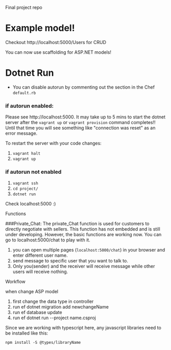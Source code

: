 Final project repo

# Example model!
Checkout http://localhost:5000/Users for CRUD

You can now use scaffolding for ASP.NET models!

# Dotnet Run
- You can disable autorun by commenting out the section in the Chef `default.rb`


### if autorun enabled:
Please see http://localhost:5000. It may take up to 5 mins to start the dotnet server after the `vagrant up` or `vagrant provision` command completes!! Until that time you will see something like "connection was reset" as an error message.

To restart the server with your code changes:
1. `vagrant halt`
2. `vagrant up`

### if autorun not enabled
1. `vagrant ssh`
2. `cd project/`
3. `dotnet run`

Check localhost:5000 :)

Functions


###Private_Chat:
The private_Chat function is used for customers to directly negotiate with sellers. This function has not embedded and is still under developing. However, the basic functions are working now. You can go to localhost:5000/chat to play with it.
1. you can open multiple pages (`localhost:5000/chat`) in your browser and enter different user name.
2. send message to specific user that you want to talk to.
3. Only you(sender) and the receiver will receive message while other users will receive nothing.





Workflow

when change ASP model

1. first change the data type in controller 
2. run ef dotnet migration add newchangeName
3. run ef database update 
4. run ef dotnet run --project name.csproj

Since we are working with typescript here, any javascript libraries need to be installed like this:

    npm install -S @types/libraryName